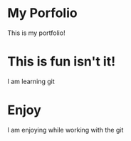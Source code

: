 # My Porfolio
This is my portfolio!   

# This is fun isn't it!
I am learning git

# Enjoy

I am enjoying while working with the git

